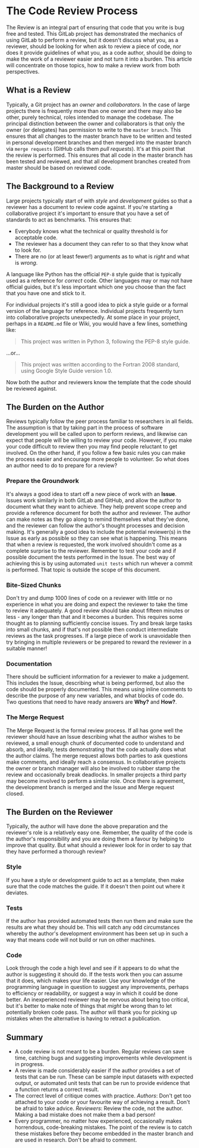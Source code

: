 # The Code Review Process

The Review is an integral part of ensuring that code that you write is bug free and tested. This GitLab project has demonstrated the mechanics of using GitLab to perform a review, but it doesn't discuss what you, as a reviewer, should be looking for when ask to review a piece of code, nor does it provide guidelines of what you, as a code author, should be doing to make the work of a reviewer easier and not turn it into a burden. This article will concentrate on those topics, how to make a review work from both perspectives.

## What is a Review

Typically, a Git project has an _owner_ and _collaborators_. In the case of large projects there is frequently more than one owner and there may also be other, purely technical, roles intended to manage the codebase. The principal distinction between the owner and collaborators is that only the owner (or delegates) has permission to write to the `master branch`. This ensures that all changes to the master branch have to be written and tested in personal development branches and then merged into the master branch via `merge requests` (GitHub calls them _pull requests_). It's at this point that the review is performed. This ensures that all code in the master branch has been tested and reviewed, and that all development branches created from master should be based on reviewed code.

## The Background to a Review

Large projects typically start of with _style_ and _development_ guides so that a reviewer has a document to review code against. If you're starting a collaborative project it's important to ensure that you have a set of standards to act as benchmarks. This ensures that:

 * Everybody knows what the technical or quality threshold is for acceptable code.
 * The reviewer has a document they can refer to so that they know what to look for.
 * There are no (or at least fewer!) arguments as to what is _right_ and what is _wrong_.

A language like Python has the official `PEP-8` style guide that is typically used as a reference for _correct_ code. Other languages may or may not have official guides, but it's less important which one you choose than the fact that you have one and stick to it.

For individual projects it's still a good idea to pick a style guide or a formal version of the language for reference. Individual projects frequently turn into collaborative projects unexpectedly. At some place in your project, perhaps in a `README.md` file or Wiki, you would have a few lines, something like:

> This project was written in Python 3, following the PEP-8 style guide.

...or...

> This project was written according to the Fortran 2008 standard, using Google Style Guide version 1.0.

Now both the author and reviewers know the template that the code should be reviewed against.

## The Burden on the Author

Reviews typically follow the peer process familiar to researchers in all fields. The assumption is that by taking part in the process of software development you will be called upon to perform reviews, and likewise can expect that people will be willing to review your code. However, if you make your code difficult to review then you may find people reluctant to get involved. On the other hand, if you follow a few basic rules you can make the process easier and encourage more people to volunteer. So what does an author need to do to prepare for a review?

### Prepare the Groundwork

It's always a good idea to start off a new piece of work with an **Issue**. Issues work similarly in both GitLab and GitHub, and allow the author to document what they want to achieve. They help prevent scope creep and provide a reference document for both the author and reviewer. The author can make notes as they go along to remind themselves what they've done, and the reviewer can follow the author's thought processes and decision making. It's generally a good idea to include the potential reviewer(s) in the Issue as early as possible so they can see what is happening. This means that when a review is requested, the work involved shouldn't come as a complete surprise to the reviewer. Remember to test your code and if possible document the tests performed in the Issue. The best way of achieving this is by using automated `unit tests` which run whever a commit is performed. That topic is outside the scope of this document.

### Bite-Sized Chunks

Don't try and dump 1000 lines of code on a reviewer with little or no experience in what you are doing and expect the reviewer to take the time to review it adequately. A good review should take about fifteen minutes or less - any longer than that and it becomes a burden. This requires some thought as to planning sufficiently concise issues. Try and break large tasks into small chunks, and if that's not possible then conduct intermediate reviews as the task progresses. If a large piece of work is unavoidable then try bringing in multiple reviewers or be prepared to reward the reviewer in a suitable manner!

### Documentation

There should be sufficient information for a reviewer to make a judgement. This includes the Issue, describing what is being performed, but also the code should be properly documented. This means using inline comments to describe the purpose of any new variables, and what blocks of code do. Two questions that need to have ready answers are **Why?** and **How?**.

### The Merge Request

The Merge Request is the formal review process. If all has gone well the reviewer should have an Issue describing what the author wishes to be reviewed, a small enough chunk of documented code to understand and absorb, and ideally, tests demonstrating that the code actually does what the author claims. The merge request allows both parties to ask questions make comments, and ideally reach a consensus. In collaborative projects the owner or branch manager will also be involved to rubber stamp the review and occasionally break deadlocks. In smaller projects a third party may become involved to perform a similar role. Once there is agreement, the development branch is merged and the Issue and Merge request closed.

## The Burden on the Reviewer

Typically, the author will have done the above preparation and the reviewer's role is a relatively easy one. Remember, the quality of the code is the author's responsibility and you are doing them a favour by helping to improve that quality. But what should a reviewer look for in order to say that they have performed a thorough review?

### Style

If you have a style or development guide to act as a template, then make sure that the code matches the guide. If it doesn't then point out where it deviates.

### Tests

If the author has provided automated tests then run them and make sure the results are what they should be. This will catch any odd circumstances whereby the author's development environment has been set up in such a way that means code will not build or run on other machines.

### Code

Look through the code a high level and see if it appears to do what the author is suggesting it should do. If the tests work then you can assume that it does, which makes your life easier. Use your knowledge of the programming language in question to suggest any improvements, perhaps to efficiency or readability, or suggest a way in which it could be done better. An inexperienced reviewer may be nervous about being too critical, but it's better to make note of things that _might_ be wrong than to let potentially broken code pass. The author will thank you for picking up mistakes when the alternative is having to retract a publication.

## Summary

 * A code review is not meant to be a burden. Regular reviews can save time, catching bugs and suggesting improvements while development is in progress.
 * A review is made considerably easier if the author provides a set of tests that can be run. These can be sample input datasets with expected output, or automated unit tests that can be run to provide evidence that a function returns a correct result.
 * The correct level of critique comes with practice. _Authors_: Don't get too attached to your code or your favourite way of achieving a result. Don't be afraid to take advice. _Reviewers_: Review the code, not the author. Making a bad mistake does not make them a bad person!
 * Every programmer, no matter how experienced, occasionally makes horrendous, code-breaking mistakes. The point of the review is to catch these mistakes before they become embedded in the master branch and are used in research. Don't be afraid to comment.